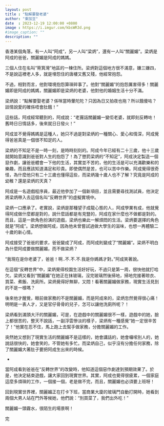 ```yaml
---
layout: post
title : "點解要娶老婆"
author: "東加豆"
date  : 2023-12-19 12:00:00 +0800
image : https://i.imgur.com/kbsWR3d.png
#image_caption: ""
description: ""
---
```


香港某個角落，有一人叫“阿成”，另一人叫“梁炳”，還有一人叫“關麗媚”。梁炳是阿成的爸爸，關麗媚是阿成的媽媽。

<!--more-->

三個人住在名叫“筲箕灣”地區的一棟住所。梁炳對這個地方很不滿意，嫌三嫌四，不是說這裡老人多，就是埋怨住的唐樓又舊又殘，他經常抱怨。

不過，相對而言，他對環境抱怨算瑣碎事了。他對“關麗媚”的抱怨厲害得多！關麗媚即是阿成的媽媽，關麗媚即是梁炳的老婆，他對他的婚姻生活十分不滿。

梁炳說：“點解要娶老婆？係咪當時暈陀陀？只因為日又拍夜也拖？所以餓傻咗？談情說愛的確係唔會肚餓！”

這些話，阿成經常聽到的，阿成說：“老竇話關麗媚一變佢老婆，就即刻反轉咗！舊時日日情話多，後來就日日發火！”

阿成並不覺得媽媽是這種人，她只不過是對梁炳的一種關心、愛心和情深，阿成覺得爸爸真是一個很不知足的人。

梁炳的不知足不是一時一刻，是時時刻刻的。阿成今年已經有二十三歲，他十三歲就開始意識到爸爸對人生的抱怨了！為了懲罰梁炳的“不知足”，阿成決定製造一個惡作劇，讓爸爸體會一下他的生活，其實並不苦的，他的生活是可以充滿歡樂和的樂趣，而且應該知道滿足和珍貴。即使偶然是苦，也可以苦中作樂。阿成覺得很奇怪，為什麼他只有二十三歲也懂得這些，而梁炳幾十歲人也不了解？究竟是阿成的幼稚？還是梁炳的天真？

阿成是一名遊戲程序員，最近他參加了一個新項目，並且需要尋找測試員，他決定將梁炳帶入去這個名叫“反轉世界”的虛擬實境中。

梁炳一口應承了。老實說，梁炳是那種望子成龍心態的人，阿成學業有成，他就覺得阿成做什麼都是對的，說什麼話都是有見豎的，阿成在家什麼也不做都是對的。而且，這是一款角色扮演的遊戲，梁炳也樂此一解煩悶的生活。梁炳要選擇的角色就是“阿成”。梁炳想做阿成，因為他未曾嘗試過做大學生的滋味，也想一再體驗二十歲的新心情。

阿成接受了爸爸的要求，爸爸變成了阿成，而阿成則變成了“關麗媚”。梁炳不明白為什麼阿成要做關麗媚，而不做梁炳？

“我現在是你老婆了，爸爸！啊..不.不.不.我是你媽媽才對。”阿成笑著說。

在這個“反轉世界”中，梁炳覺得校園生活好好玩，不過只是第一周，很快他就打哈欠。梁炳又看到“關麗媚”在她正在抹玻璃，沒完玻璃然後掃地，掃地完接著晾衣、買菜、煮飯、洗廁所。梁炳覺得好無聊，又悶！看著關麗媚做家務，現實生活見到的不是一樣嗎？

後來他才醒覺，眼前做家務的不是關麗媚，而是阿成來的，梁炳忽然覺得很心痛！明明是一表人才，又是官仔骨骨的兒子，怎可以讓他洗廁所呢？！

梁炳看到滿頭大汗的關麗媚，可是，在遊戲中的關麗媚很不一樣，遊戲中的她，臉上都很苦的，整天不說話，一副浮雲慘淡的樣子，梁炳有一種感覺“她一定很辛苦了！”他實在忍不住，馬上跑上去幫手做家務，分擔關麗媚的工作。

突然她又想到了現實生活的關麗媚不是這樣的，她會講話的，她會囉嗦別人的，她說話很快的，她會笑的，不管她有多忙。而梁炳自己，似乎沒有分擔任何家務，除了關麗媚大著肚子要把阿成生出來的時候。

-

當阿成看到爸爸在“反轉世界”的改變時，他知道這個惡作劇達到預期效果了。於是，他決定結束遊戲，讓大家回到現實世界。其實，阿成也覺得很疲累，一個家庭這麼多煩瑣的工作，一個接一個，老是做不完，而且，關麗媚也必須要上班呀！

回到現實世界裡，關麗媚正在打卡下班，當商業大廈的玻璃門自動打開時，她看到兩個大男人站在門外等候她，他們說：“別買菜了，我們出外吃！”

關麗媚一頭霧水，很陌生的場景啊！

完

<!--END-->